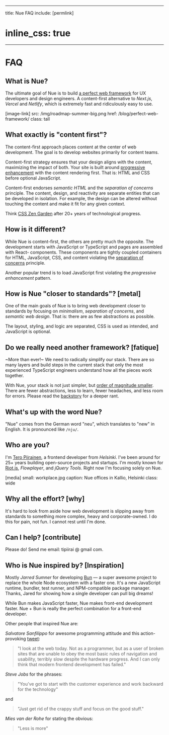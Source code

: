 
---
title: Nue FAQ
include: [permlink]
# inline_css: true
---

# FAQ

## What is Nue?
The ultimate goal of Nue is to build [a perfect web framework](/blog/perfect-web-framework/) for UX developers and design engineers. A content-first alternative to *Next.js*, *Vercel* and *Netlify*, which is extremely fast and ridiculously easy to use.

[image-link]
  src: /img/roadmap-summer-big.png
  href: /blog/perfect-web-framework/
  class: tall


## What exactly is "content first"?
The content-first approach places content at the center of web development. The goal is to develop websites primarily for content teams.

Content-first strategy ensures that your design aligns with the content, maximizing the impact of both. Your site is built around [progressive enhancement](//en.wikipedia.org/wiki/Progressive_enhancement) with the content rendering first. That is: HTML and CSS before optional JavaScript.

Content-first endorses _semantic HTML_ and the _separation of concerns_ principle. The content, design, and reactivity are separate entities that can be developed in isolation. For example, the design can be altered without touching the content and make it fit for any given context.

Think [CSS Zen Garden](//en.wikipedia.org/wiki/CSS_Zen_Garden) after 20+ years of technological progress.


## How is it different?
While Nue is content-first, the others are pretty much the opposite. The development starts with JavaScript or TypeScript and pages are assembled with React- components. These components are tightly coupled containers for HTML, JavaScript, CSS, and content violating the [separation of concerns](//en.wikipedia.org/wiki/Separation_of_concerns) principle.

Another popular trend is to load JavaScript first violating the _progressive enhancement_ pattern.


## How is Nue "closer to standards"? [metal]
One of the main goals of Nue is to bring web development closer to standards by focusing on *minimalism*, *separation of concerns*, and *semantic web design*. That is: there are as few abstractions as possible.

The layout, styling, and logic are separated, CSS is used as intended, and JavaScript is optional.


## Do we really need another framework? [fatique]
~More than ever!~ We need to radically simplify our stack. There are so many layers and build steps in the current stack that only the most experienced TypeScript engineers understand how all the pieces work together.

With Nue, your stack is not just simpler, but [order of magnitude smaller](/docs/why-nue/closer-to-standards.html). There are fewer abstractions, less to learn, fewer headaches, and less room for errors. Please read the [backstory](/blog/backstory/) for a deeper rant.


## What's up with the word Nue?
"Nue" comes from the German word "neu", which translates to "new" in English. It is pronounced like `/nju/`.


## Who are you?
I'm [Tero Piirainen](//twitter.com/tipiirai), a frontend developer from *Helsinki*. I've been around for 25+ years building open-source projects and startups. I'm mostly known for [Riot.js](//riot.js.org/), *Flowplayer*, and *jQuery Tools*. Right now I'm focusing solely on Nue.


[media]
  small: workplace.jpg
  caption: Nue offices in Kallio, Helsinki
  class: wide



## Why all the effort? [why]
It's hard to look from aside how web development is slipping away from standards to something more complex, heavy and corporate-owned. I do this for pain, not fun. I cannot rest until I'm done.


## Can I help? [contribute]
Please do! Send me email: tipiirai @ gmail com.



## Who is Nue inspired by? [Inspiration]
Mostly *Jarred Sumner* for developing [Bun](//bun.sh) — a super awesome project to replace the whole Node ecosystem with a faster one. It's a new JavaScript runtime, bundler, test runner, and NPM-compatible package manager. Thanks, Jared for showing how a single developer can pull big dreams!

While Bun makes JavaScript faster, Nue makes front-end development faster. Nue + Bun is really the perfect combination for a front-end developer.

Other people that inspired Nue are:

*Salvatore Sanfilippo* for awesome programming attitude and this action-provoking [tweet][antirez]:

> "I look at the web today. Not as a programmer, but as a user of broken sites that are unable to obey the most basic rules of navigation and usability, terribly slow despite the hardware progress. And I can only think that modern frontend development has failed."

*Steve Jobs* for the phrases:

> "You’ve got to start with the customer experience and work backward for the technology"

and

> "Just get rid of the crappy stuff and focus on the good stuff."

*Mies van der Rohe* for stating the obvious:

> "Less is more"

[antirez]: //twitter.com/antirez/status/1378272801522597888



